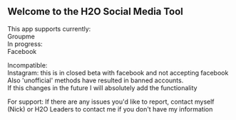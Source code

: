 ## Welcome to the H2O Social Media Tool

This app supports currently: <br>
Groupme <br>
In progress: <br>
Facebook <br>

Incompatible: <br>
Instagram: this is in closed beta with facebook and not accepting facebook <br>
Also 'unofficial' methods have resulted in banned accounts.<br>
  If this changes in the future I will absolutely add the functionality<br>



For support:
If there are any issues you'd like to report, contact myself (Nick) or H2O Leaders to contact me if you don't have my information

